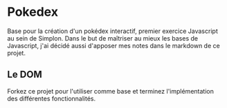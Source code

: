 # Pokedex

Base pour la création d'un pokédex interactif, premier exercice Javascript au sein de Simplon.
Dans le but de maîtriser au mieux les bases de Javascript, j'ai décidé aussi d'apposer mes notes dans le markdown de ce projet.

## Le DOM

Forkez ce projet pour l'utiliser comme base et terminez l'implémentation des différentes fonctionnalités.
